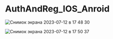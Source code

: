 # AuthAndReg_IOS_Anroid

![Снимок экрана 2023-07-12 в 17 48 30](https://github.com/Danils-sd/AuthAndReg_IOS_Anroid/assets/116029461/f5ae8a96-b906-4654-8971-f353c728b66f)

![Снимок экрана 2023-07-12 в 17 50 37](https://github.com/Danils-sd/AuthAndReg_IOS_Anroid/assets/116029461/f1bb7481-1f6a-4ea4-9ac3-84ad3efc051a)
